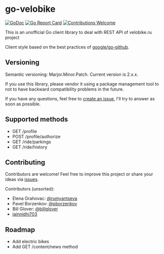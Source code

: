 # go-velobike

[![GoDoc](https://godoc.org/github.com/rumyantseva/go-velobike/velobike?status.svg)](https://godoc.org/github.com/rumyantseva/go-velobike/velobike)
[![Go Report Card](https://goreportcard.com/badge/github.com/rumyantseva/go-velobike)](https://goreportcard.com/report/github.com/rumyantseva/go-velobike)
[![Contributions Welcome](https://img.shields.io/badge/contributions-welcome-brightgreen.svg?style=flat)](https://github.com/rumyantseva/go-velobike/issues)

This is an unofficial Go client library to deal with REST API of velobike.ru project

Client style based on the best practices of [google/go-github](https://github.com/google/go-github).

## Versioning

Semantic versioning: Marjor.Minor.Patch.
Current version is 2.x.x.

If you use this library, please vendor it using a package management tool to not to have backward compatibility problems in the future.

If you have any questions, feel free to [create an issue](https://github.com/rumyantseva/go-velobike/issues/new), I'll try to answer as soon as possible.

## Supported methods

* GET /profile
* POST /profile/authorize
* GET /ride/parkings
* GET /ride/history

## Contributing

Contributors are welcome! Feel free to improve this project or share your ideas via [issues](https://github.com/rumyantseva/go-velobike/issues).

Contributors (unsorted):

* Elena Grahovac: [@rumyantseva](https://github.com/rumyantseva)
* Pavel Borzenkov: [@pborzenkov](https://github.com/pborzenkov)
* Bill Glover: [@billglover](https://github.com/billglover)
* [jainnidhi703](https://github.com/jainnidhi703)

## Roadmap

* Add electric bikes
* Add GET /content/news method

